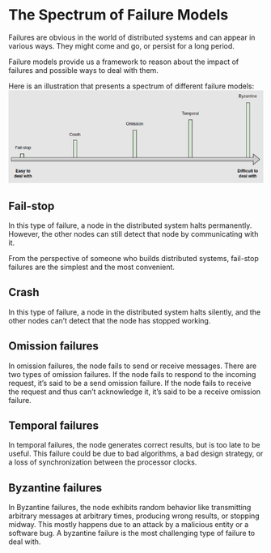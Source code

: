 <h1>The Spectrum of Failure Models</h1>
Failures are obvious in the world of distributed systems and can appear in various ways. They might come and go, or persist for a long period.

Failure models provide us a framework to reason about the impact of failures and possible ways to deal with them.

Here is an illustration that presents a spectrum of different failure models:
![img.png](attachment04.png)

<h2>Fail-stop</h2>
In this type of failure, a node in the distributed system halts permanently. However, 
the other nodes can still detect that node by communicating with it.

From the perspective of someone who builds distributed systems, 
fail-stop failures are the simplest and the most convenient.

<h2>Crash</h2>
In this type of failure, a node in the distributed system halts silently, and the other nodes can’t detect 
that the node has stopped working.

<h2>Omission failures</h2>
In omission failures, the node fails to send or receive messages. There are two types of omission failures. 
If the node fails to respond to the incoming request, it’s said to be a send omission failure. 
If the node fails to receive the request and thus can’t acknowledge it, it’s said to be a receive omission failure.

<h2>Temporal failures</h2>
In temporal failures, the node generates correct results, but is too late to be useful. 
This failure could be due to bad algorithms, a bad design strategy, or a loss of synchronization between the processor clocks.

<h2>Byzantine failures</h2>
In Byzantine failures, the node exhibits random behavior like transmitting arbitrary messages at arbitrary times, 
producing wrong results, or stopping midway. This mostly happens due to an attack by a malicious entity or a software bug. 
A byzantine failure is the most challenging type of failure to deal with.
